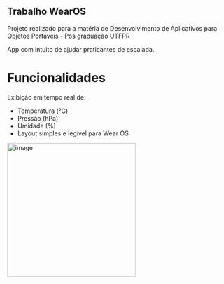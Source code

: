 ## Trabalho WearOS

Projeto realizado para a matéria de Desenvolvimento de Aplicativos para Objetos Portáveis - Pós graduação UTFPR

App com intuito de ajudar praticantes de escalada.

# Funcionalidades
Exibição em tempo real de:
- Temperatura (°C)
- Pressão (hPa)
- Umidade (%)
- Layout simples e legível para Wear OS

<img width="293" height="305" alt="image" src="https://github.com/user-attachments/assets/448683bf-6edd-4efa-8c10-0603a686cd15" />
